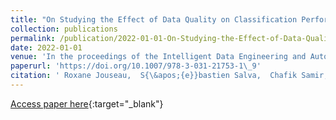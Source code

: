```yaml
---
title: "On Studying the Effect of Data Quality on Classification Performances"
collection: publications
permalink: /publication/2022-01-01-On-Studying-the-Effect-of-Data-Quality-on-Classification-Performances
date: 2022-01-01
venue: 'In the proceedings of the Intelligent Data Engineering and Automated Learning - IDEAL 2022 - 23rd International Conference, IDEAL 2022, Manchester, UK, November 24-26, 2022, Proceedings'
paperurl: 'https://doi.org/10.1007/978-3-031-21753-1\_9'
citation: ' Roxane Jouseau,  S{\&apos;{e}}bastien Salva,  Chafik Samir, &quot;On Studying the Effect of Data Quality on Classification Performances.&quot; In the proceedings of the Intelligent Data Engineering and Automated Learning - IDEAL 2022 - 23rd International Conference, IDEAL 2022, Manchester, UK, November 24-26, 2022, Proceedings, 2022.'
---
```

[Access paper here](https://doi.org/10.1007/978-3-031-21753-1\_9){:target="_blank"}
